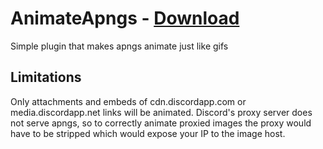 # AnimateApngs - [Download](https://github.com/Vendicated/AliucordPlugins/blob/builds/AnimateApngs.zip?raw=true)

Simple plugin that makes apngs animate just like gifs

## Limitations

Only attachments and embeds of cdn.discordapp.com or media.discordapp.net links will be animated. Discord's proxy server does not serve apngs,
so to correctly animate proxied images the proxy would have to be stripped which would expose your IP to the image host.